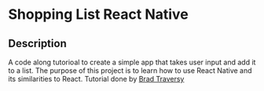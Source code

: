# Shopping List React Native

## Description
A code along tutorioal to create a simple app that takes user input and add it to a list. The purpose of this project is to learn how to use React Native and its similarities to React. Tutorial done by [Brad Traversy](https://www.youtube.com/watch?v=Hf4MJH0jDb4&t=748s)